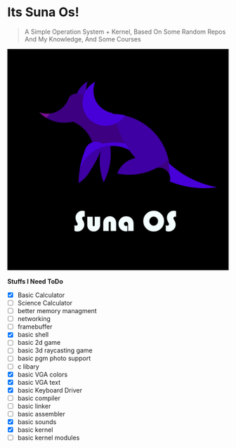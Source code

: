 # Its Suna Os!
> A Simple Operation System + Kernel, Based On Some Random Repos And My Knowledge, And Some Courses

![This is an image](sunaos.png)

**Stuffs I Need ToDo**
- [x] Basic Calculator <br>
- [ ] Science Calculator <br>
- [ ] better memory managment <br>
- [ ] networking <br>
- [ ] framebuffer <br>
- [x] basic shell <br>
- [ ] basic 2d game<br>
- [ ] basic 3d raycasting game<br>
- [ ] basic pgm photo support<br>
- [ ] c libary <br>
- [x] basic VGA colors <br>
- [x] basic VGA text <br>
- [x] basic Keyboard Driver<br>
- [ ] basic compiler<br>
- [ ] basic linker<br>
- [ ] basic assembler<br>
- [x] basic sounds<br>
- [x] basic kernel<br>
- [ ] basic kernel modules<br>                                                                                                                             
